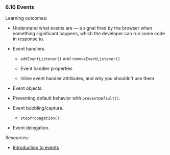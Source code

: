 ### 6.10 Events

Learning outcomes:

- Understand what events are — a signal fired by the browser when something significant happens, which the developer can run some code in response to.

- Event handlers.

  - `addEventListener()` and `removeEventListener()`

  - Event handler properties

  - Inline event handler attributes, and why you shouldn't use them

- Event objects.

- Preventing default behavior with `preventDefault()`.

- Event bubbling/capture.

  - `stopPropagation()`

- Event delegation.

Resources:

- [Introduction to events](https://developer.mozilla.org/docs/Learn/JavaScript/Building_blocks/Events)
